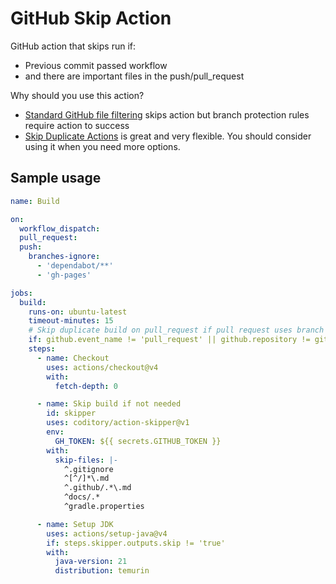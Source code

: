 # GitHub Skip Action

GitHub action that skips run if:

- Previous commit passed workflow
- and there are important files in the push/pull_request

Why should you use this action?

- [Standard GitHub file filtering](https://docs.github.com/en/actions/writing-workflows/workflow-syntax-for-github-actions#onpushpull_requestpull_request_targetpathspaths-ignore) skips action but branch protection rules require action to success
- [Skip Duplicate Actions](https://github.com/marketplace/actions/skip-duplicate-actions) is great and very flexible. You should consider using it when you need more options.

## Sample usage

```yml
name: Build

on:
  workflow_dispatch:
  pull_request:
  push:
    branches-ignore:
      - 'dependabot/**'
      - 'gh-pages'

jobs:
  build:
    runs-on: ubuntu-latest
    timeout-minutes: 15
    # Skip duplicate build on pull_request if pull request uses branch from the same repository
    if: github.event_name != 'pull_request' || github.repository != github.event.pull_request.head.repo.full_name
    steps:
      - name: Checkout
        uses: actions/checkout@v4
        with:
          fetch-depth: 0

      - name: Skip build if not needed
        id: skipper
        uses: coditory/action-skipper@v1
        env:
          GH_TOKEN: ${{ secrets.GITHUB_TOKEN }}
        with:
          skip-files: |-
            ^.gitignore
            ^[^/]*\.md
            ^.github/.*\.md
            ^docs/.*
            ^gradle.properties

      - name: Setup JDK
        uses: actions/setup-java@v4
        if: steps.skipper.outputs.skip != 'true'
        with:
          java-version: 21
          distribution: temurin
```
